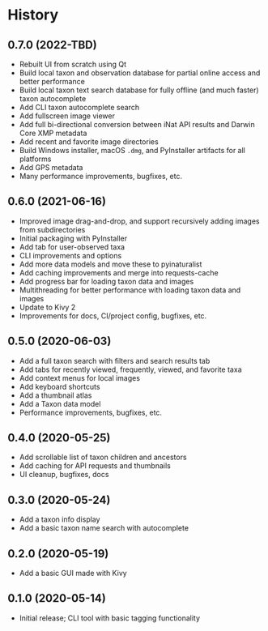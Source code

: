# History

## 0.7.0 (2022-TBD)
* Rebuilt UI from scratch using Qt
* Build local taxon and observation database for partial online access and better performance
* Build local taxon text search database for fully offline (and much faster) taxon autocomplete
* Add CLI taxon autocomplete search
* Add fullscreen image viewer
* Add full bi-directional conversion between iNat API results and Darwin Core XMP metadata
* Add recent and favorite image directories
* Build Windows installer, macOS `.dmg`, and PyInstaller artifacts for all platforms
* Add GPS metadata
* Many performance improvements, bugfixes, etc.

## 0.6.0 (2021-06-16)
* Improved image drag-and-drop, and support recursively adding images from subdirectories
* Initial packaging with PyInstaller
* Add tab for user-observed taxa
* CLI improvements and options
* Add more data models and move these to pyinaturalist
* Add caching improvements and merge into requests-cache
* Add progress bar for loading taxon data and images
* Multithreading for better performance with loading taxon data and images
* Update to Kivy 2
* Improvements for docs, CI/project config, bugfixes, etc.

## 0.5.0 (2020-06-03)
* Add a full taxon search with filters and search results tab
* Add tabs for recently viewed, frequently, viewed, and favorite taxa
* Add context menus for local images
* Add keyboard shortcuts
* Add a thumbnail atlas
* Add a Taxon data model
* Performance improvements, bugfixes, etc.

## 0.4.0 (2020-05-25)
* Add scrollable list of taxon children and ancestors
* Add caching for API requests and thumbnails
* UI cleanup, bugfixes, docs

## 0.3.0 (2020-05-24)
* Add a taxon info display
* Add a basic taxon name search with autocomplete

## 0.2.0 (2020-05-19)
* Add a basic GUI made with Kivy

## 0.1.0 (2020-05-14)
* Initial release; CLI tool with basic tagging functionality
